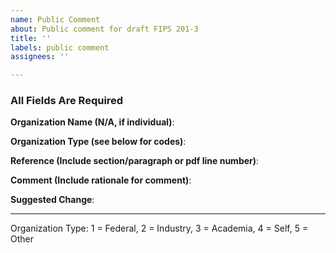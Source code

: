 ```yaml
---
name: Public Comment
about: Public comment for draft FIPS 201-3
title: ''
labels: public comment
assignees: ''

---
```


### All Fields Are Required
**Organization Name (N/A, if individual)**: 

**Organization Type (see below for codes)**: 
 
**Reference (Include section/paragraph or pdf line number)**: 
 
**Comment (Include rationale for comment)**: 
 
**Suggested Change**: 
 
---
 
Organization Type: 1 = Federal, 2 = Industry, 3 = Academia, 4 = Self, 5 = Other
